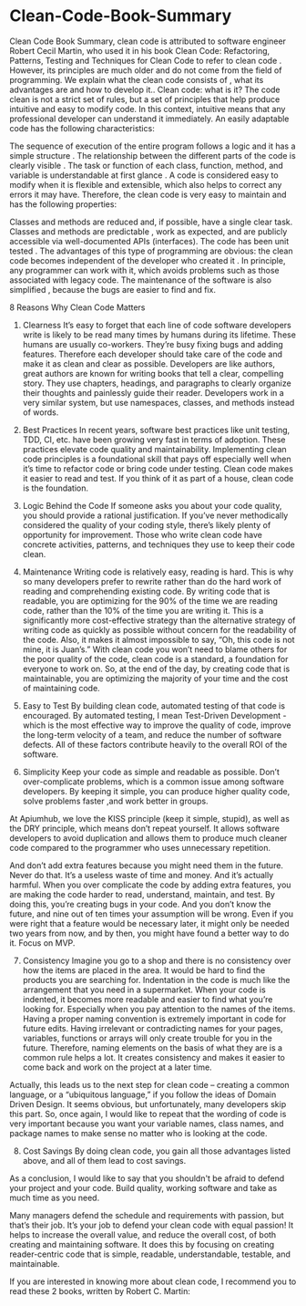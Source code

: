 # Clean-Code-Book-Summary
Clean Code Book Summary, clean code is attributed to software engineer Robert Cecil Martin, who used it in his book Clean Code: Refactoring, Patterns, Testing and Techniques for Clean Code to refer to clean code . However, its principles are much older and do not come from the field of programming. We explain what the clean code consists of , what its advantages are and how to develop it..
Clean code: what is it?
The code clean is not a strict set of rules, but a set of principles that help produce intuitive and easy to modify code. In this context, intuitive means that any professional developer can understand it immediately. An easily adaptable code has the following characteristics:

The sequence of execution of the entire program follows a logic and it has a simple structure .
The relationship between the different parts of the code is clearly visible .
The task or function of each class, function, method, and variable is understandable at first glance .
A code is considered easy to modify when it is flexible and extensible, which also helps to correct any errors it may have. Therefore, the clean code is very easy to maintain and has the following properties:

Classes and methods are reduced and, if possible, have a single clear task.
Classes and methods are predictable , work as expected, and are publicly accessible via well-documented APIs (interfaces).
The code has been  unit tested .
The advantages of this type of programming are obvious: the clean code becomes independent of the developer who created it . In principle, any programmer can work with it, which avoids problems such as those associated with legacy code. The maintenance of the software is also simplified , because the bugs are easier to find and fix.

8 Reasons Why Clean Code Matters
1. Clearness
It’s easy to forget that each line of code software developers write is likely to be read many times by humans during its lifetime. These humans are usually co-workers. They’re busy fixing bugs and adding features. Therefore each developer should take care of the code and make it as clean and clear as possible. Developers are like authors, great authors are known for writing books that tell a clear, compelling story. They use chapters, headings, and paragraphs to clearly organize their thoughts and painlessly guide their reader. Developers work in a very similar system, but use namespaces, classes, and methods instead of words.

2. Best Practices
In recent years, software best practices like unit testing, TDD, CI, etc. have been growing very fast in terms of adoption. These practices elevate code quality and maintainability. Implementing clean code principles is a foundational skill that pays off especially well when it’s time to refactor code or bring code under testing. Clean code makes it easier to read and test. If you think of it as part of a house, clean code is the foundation.

3. Logic Behind the Code
If someone asks you about your code quality, you should provide a rational justification. If you’ve never methodically considered the quality of your coding style, there’s likely plenty of opportunity for improvement. Those who write clean code have concrete activities, patterns, and techniques they use to keep their code clean. 

4. Maintenance
Writing code is relatively easy, reading is hard. This is why so many developers prefer to rewrite rather than do the hard work of reading and comprehending existing code. By writing code that is readable, you are optimizing for the 90% of the time we are reading code, rather than the 10% of the time you are writing it. This is a significantly more cost-effective strategy than the alternative strategy of writing code as quickly as possible without concern for the readability of the code. Also, it makes it almost impossible to say, “Oh, this code is not mine, it is Juan’s.” With clean code you won’t need to blame others for the poor quality of the code, clean code is a standard, a foundation for everyone to work on. So, at the end of the day, by creating code that is maintainable, you are optimizing the majority of your time and the cost of maintaining code.

5. Easy to Test
By building clean code, automated testing of that code is encouraged. By automated testing, I mean Test-Driven Development - which is the most effective way to improve the quality of code, improve the long-term velocity of a team, and reduce the number of software defects. All of these factors contribute heavily to the overall ROI of the software.

6. Simplicity
Keep your code as simple and readable as possible. Don’t over-complicate problems, which is a common issue among software developers. By keeping it simple, you can produce higher quality code, solve problems faster ,and work better in groups.

At Apiumhub, we love the KISS principle (keep it simple, stupid), as well as the DRY principle, which means don’t repeat yourself. It allows software developers to avoid duplication and allows them to produce much cleaner code compared to the programmer who uses unnecessary repetition. 

And don’t add extra features because you might need them in the future. Never do that. It’s a useless waste of time and money. And it’s actually harmful. When you over complicate the code by adding extra features, you are making the code harder to read, understand, maintain, and test. By doing this, you’re creating bugs in your code. And you don’t know the future, and nine out of ten times your assumption will be wrong. Even if you were right that a feature would be necessary later, it might only be needed two years from now, and by then, you might have found a better way to do it. Focus on MVP.

7. Consistency
Imagine you go to a shop and there is no consistency over how the items are placed in the area. It would be hard to find the products you are searching for. Indentation in the code is much like the arrangement that you need in a supermarket. When your code is indented, it becomes more readable and easier to find what you’re looking for. Especially when you pay attention to the names of the items. Having a proper naming convention is extremely important in code for future edits. Having irrelevant or contradicting names for your pages, variables, functions or arrays will only create trouble for you in the future. Therefore, naming elements on the basis of what they are is a common rule helps a lot. It creates consistency and makes it easier to come back and work on the project at a later time.

Actually, this leads us to the next step for clean code – creating a common language, or a “ubiquitous language,” if you follow the ideas of Domain Driven Design. It seems obvious, but unfortunately, many developers skip this part. So, once again, I would like to repeat that the wording of code is very important because you want your variable names, class names, and package names to make sense no matter who is looking at the code.

8. Cost Savings
By doing clean code, you gain all those advantages listed above, and all of them lead to cost savings.

As a conclusion, I would like to say that you shouldn't be afraid to defend your project and your code. Build quality, working software and take as much time as you need. 

Many managers defend the schedule and requirements with passion, but that’s their job. It’s your job to defend your clean code with equal passion! It helps to increase the overall value, and reduce the overall cost, of both creating and maintaining software. It does this by focusing on creating reader-centric code that is simple, readable, understandable, testable, and maintainable.

If you are interested in knowing more about clean code, I recommend you to read these 2 books, written by Robert C. Martin:
